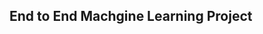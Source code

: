 ## End to End Machgine Learning Project
<!-- if __name__=="__main__":

    try:
        a=1/0
    except Exception as e:
        logging.info("divide by Zero")
        raise CustomException(e,sys) -->

<!-- if __name__=="__main__":
    logging.info("logging has started") -->